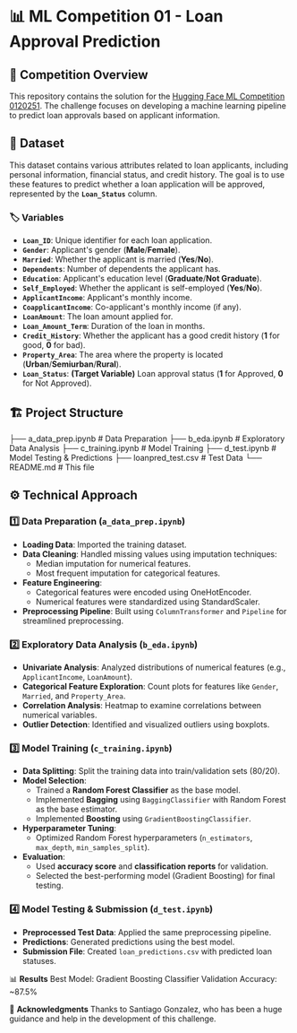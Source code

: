 # 📊 ML Competition 01 - Loan Approval Prediction
## 🚀 Competition Overview

This repository contains the solution for the [Hugging Face ML Competition 0120251](https://huggingface.co/spaces/MLEAFIT/MLCompetition0120251). The challenge focuses on developing a machine learning pipeline to predict loan approvals based on applicant information.

## 📂 Dataset

This dataset contains various attributes related to loan applicants, including personal information, financial status, and credit history. The goal is to use these features to predict whether a loan application will be approved, represented by the **`Loan_Status`** column.


### 🏷 Variables

- **`Loan_ID`**: Unique identifier for each loan application.
- **`Gender`**: Applicant's gender (**Male**/**Female**).
- **`Married`**: Whether the applicant is married (**Yes**/**No**).
- **`Dependents`**: Number of dependents the applicant has.
- **`Education`**: Applicant's education level (**Graduate**/**Not Graduate**).
- **`Self_Employed`**: Whether the applicant is self-employed (**Yes**/**No**).
- **`ApplicantIncome`**: Applicant's monthly income.
- **`CoapplicantIncome`**: Co-applicant's monthly income (if any).
- **`LoanAmount`**: The loan amount applied for.
- **`Loan_Amount_Term`**: Duration of the loan in months.
- **`Credit_History`**: Whether the applicant has a good credit history (**1** for good, **0** for bad).
- **`Property_Area`**: The area where the property is located (**Urban**/**Semiurban**/**Rural**).
- **`Loan_Status`**: **(Target Variable)** Loan approval status (**1** for Approved, **0** for Not Approved).


## 🏗 Project Structure

├── a_data_prep.ipynb # Data Preparation
├── b_eda.ipynb # Exploratory Data Analysis
├── c_training.ipynb # Model Training
├── d_test.ipynb # Model Testing & Predictions
├── loanpred_test.csv # Test Data 
└── README.md # This file

## ⚙️ Technical Approach

### 1️⃣ **Data Preparation (`a_data_prep.ipynb`)**
- **Loading Data**: Imported the training dataset.
- **Data Cleaning**: Handled missing values using imputation techniques:
  - Median imputation for numerical features.
  - Most frequent imputation for categorical features.
- **Feature Engineering**:
  - Categorical features were encoded using OneHotEncoder.
  - Numerical features were standardized using StandardScaler.
- **Preprocessing Pipeline**: Built using `ColumnTransformer` and `Pipeline` for streamlined preprocessing.

### 2️⃣ **Exploratory Data Analysis (`b_eda.ipynb`)**
- **Univariate Analysis**: Analyzed distributions of numerical features (e.g., `ApplicantIncome`, `LoanAmount`).
- **Categorical Feature Exploration**: Count plots for features like `Gender`, `Married`, and `Property_Area`.
- **Correlation Analysis**: Heatmap to examine correlations between numerical variables.
- **Outlier Detection**: Identified and visualized outliers using boxplots.

### 3️⃣ **Model Training (`c_training.ipynb`)**
- **Data Splitting**: Split the training data into train/validation sets (80/20).
- **Model Selection**:
  - Trained a **Random Forest Classifier** as the base model.
  - Implemented **Bagging** using `BaggingClassifier` with Random Forest as the base estimator.
  - Implemented **Boosting** using `GradientBoostingClassifier`.
- **Hyperparameter Tuning**:
  - Optimized Random Forest hyperparameters (`n_estimators`, `max_depth`, `min_samples_split`).
- **Evaluation**:
  - Used **accuracy score** and **classification reports** for validation.
  - Selected the best-performing model (Gradient Boosting) for final testing.

### 4️⃣ **Model Testing & Submission (`d_test.ipynb`)**
- **Preprocessed Test Data**: Applied the same preprocessing pipeline.
- **Predictions**: Generated predictions using the best model.
- **Submission File**: Created `loan_predictions.csv` with predicted loan statuses.

📊 **Results**
Best Model: Gradient Boosting Classifier
Validation Accuracy: ~87.5%

🙌 **Acknowledgments**
Thanks to Santiago Gonzalez, who has been a huge guidance and help in the development of this challenge.
